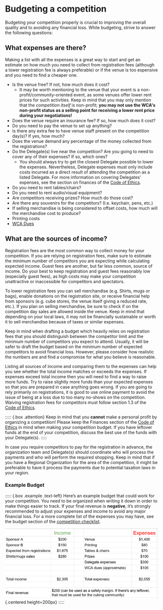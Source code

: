# Budgeting a competition

Budgeting your competition properly is crucial to improving the overall quality and to avoiding any financial loss. While budgeting, strive to answer the following questions:

## What expenses are there?

Making a list with all the expenses is a great way to start and get an estimate on how much you need to collect from registration fees (although a lower registration fee is always preferable) or if the venue is too expensive and you need to find a cheaper one.

-   Is the venue free? If not, how much does it cost?
    -   It may be worth mentioning to the venue that your event is a non-profit/community-oriented event, as some venues offer lower rent prices for such activities. Keep in mind that you may only mention that the *competition itself* is non-profit; **you may not use the WCA's non-profit status as a selling point for receiving a lower rent price during your negotiations!**
-   Does the venue require an insurance fee? If so, how much does it cost?
-   Do you need to pay the venue to set up anything?
-   Is there any extra fee to have venue staff present on the competition day(s)? If yes, how much?
-   Does the venue demand any percentage of the money collected from the registrations?
-   Do the Delegate(s) live near the competition? Are you going to need to cover any of their expenses? If so, which ones?
    -   You should always try to get the closest Delegate possible to lower the expenses. Nevertheless, Delegate expenses must only include costs incurred as a direct result of attending the competition as a listed Delegate. For more information on covering Delegates’ expenses, see the section on finances of the [Code of Ethics](https://www.worldcubeassociation.org/documents/Code%20of%20Ethics.pdf).
-   Do you need to rent tables/chairs?
-   Do you need to rent audio/visual equipment?
-   Are competitors receiving prizes? How much do those cost?
-   Are there any souvenirs for the competitors? (I.e. keychain, pens, etc.)
-   If selling merchandise is being considered to offset costs, how much will the merchandise cost to produce?
-   Printing costs
-   [WCA Dues](https://www.worldcubeassociation.org/documents/policies/external/Dues%20System.pdf)

## What are the sources of income?

Registration fees are the most common way to collect money for your competition. If you are relying on registration fees, make sure to estimate the minimum number of competitors you are expecting while calculating expected income. Guest fees are another, but far less common, source of income. Do your best to keep registration and guest fees reasonably low (especially guest fees), as high costs may make your competition unattractive or inaccessible for competitors and spectators.

To lower registration fees you can sell merchandise (e.g. Shirts, mugs or bags), enable donations on the registration site, or receive financial help from sponsors (e.g. cube stores, the venue itself giving a reduced rate, etc.). If you plan on selling merchandise, be sure to check if on the competition day sales are allowed inside the venue. Keep in mind that depending on your local laws, it may not be financially sustainable or worth it to sell merchandise because of taxes or similar expenses.

Keep in mind when drafting a budget which heavily relies on registration fees that you should distinguish between the competitor limit and the minimum number of competitors you expect to attend. Usually, it will be safer to draft the budget based on the minimum number of expected competitors to avoid financial loss. However, please consider how realistic the numbers are and find a compromise for what you believe is reasonable.

Listing all sources of income and comparing them to the expenses can help you see whether the total income matches or exceeds the expenses. If expenses exceed total income then you will need to find a way to raise more funds. Try to raise slightly more funds than your expected expenses so that you are prepared in case anything goes wrong. If you are going to rely primarily on registrations, it is good to use online payment to avoid the issue of being at a loss due to too many no-shows on the competition. Waiving registration fees for competitors must follow section 1.3 of the [Code of Ethics](https://www.worldcubeassociation.org/documents/Code%20of%20Ethics.pdf).

::::: {.box .attention}
Keep in mind that you **cannot** make a personal profit by organizing a competition! Please keep the Finances section of the [Code of Ethics](https://www.worldcubeassociation.org/documents/Code%20of%20Ethics.pdf) in mind when making your competition budget. If you have leftover funds at the end of your competition, discuss the best use of the funds with your Delegate(s).
:::::

In case you require competitors to pay for the registration in advance, the organization team and Delegate(s) should coordinate who will process the payments and who will perform the required shopping. Keep in mind that if you have a Regional Organization for the area of the competition, it might be preferable to have it process the payments due to potential taxation laws in your region.

### Example Budget

::::: {.box .example .text-left}
Here’s an example budget that could work for your competition. You need to be organized when writing it down in order to make things easier to track. If your final revenue is **negative**, it’s strongly recommended to adjust your expenses and income to avoid any major financial loss. For a more complete list of the expenses you may have, see the budget section of the [competition checklist](https://www.worldcubeassociation.org/edudoc/organizer-guidelines/checklist.pdf).

![](images/budget.png){.centered height=200px}
:::::

